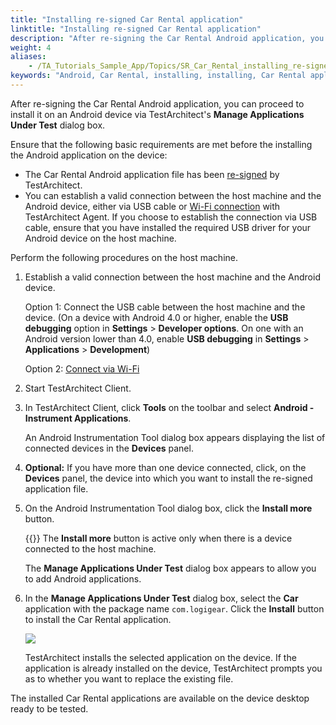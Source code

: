```yaml
--- 
title: "Installing re-signed Car Rental application"
linktitle: "Installing re-signed Car Rental application"
description: "After re-signing the Car Rental Android application, you can proceed to install it on an Android device via TestArchitect's Manage Applications Under Test dialog box."
weight: 4
aliases: 
    - /TA_Tutorials_Sample_App/Topics/SR_Car_Rental_installing_re-signed_application.html
keywords: "Android, Car Rental, installing, installing, Car Rental application"
---
```


After re-signing the Car Rental Android application, you can proceed to install it on an Android device via TestArchitect's **Manage Applications Under Test** dialog box.

Ensure that the following basic requirements are met before the installing the Android application on the device:

-   The Car Rental Android application file has been [re-signed](/user-guide/getting-started/sample-repository/car-rental-mobile/testing-car-rental-on-the-android-platform/car-rental-android-configuration/re-signing-car-rental-application) by TestArchitect.
-   You can establish a valid connection between the host machine and the Android device, either via USB cable or [Wi-Fi connection](/user-guide/getting-started/sample-repository/car-rental-mobile/testing-car-rental-on-the-android-platform/car-rental-android-configuration/connecting-to-android-s-testarchitect-agent-via-wi-fi) with TestArchitect Agent. If you choose to establish the connection via USB cable, ensure that you have installed the required USB driver for your Android device on the host machine.

Perform the following procedures on the host machine.

1.  Establish a valid connection between the host machine and the Android device.

    Option 1: Connect the USB cable between the host machine and the device. \(On a device with Android 4.0 or higher, enable the **USB debugging** option in **Settings** \> **Developer options**. On one with an Android version lower than 4.0, enable **USB debugging** in **Settings** \> **Applications** \> **Development**\)

    Option 2: [Connect via Wi-Fi](/user-guide/getting-started/sample-repository/car-rental-mobile/testing-car-rental-on-the-android-platform/car-rental-android-configuration/connecting-to-android-s-testarchitect-agent-via-wi-fi)

2.  Start TestArchitect Client.

3.  In TestArchitect Client, click **Tools** on the toolbar and select **Android - Instrument Applications**.

    An Android Instrumentation Tool dialog box appears displaying the list of connected devices in the **Devices** panel.

4.  **Optional:** If you have more than one device connected, click, on the **Devices** panel, the device into which you want to install the re-signed application file.

5.  On the Android Instrumentation Tool dialog box, click the **Install more** button.

    {{<tip>}} The **Install more** button is active only when there is a device connected to the host machine.

    The **Manage Applications Under Test** dialog box appears to allow you to add Android applications.

6.  In the **Manage Applications Under Test** dialog box, select the **Car** application with the package name `com.logigear`. Click the **Install** button to install the Car Rental application.

    ![](/images/TA_Tutorials_Sample_App/Images/android_re-signed_list.png)

    TestArchitect installs the selected application on the device. If the application is already installed on the device, TestArchitect prompts you as to whether you want to replace the existing file.


The installed Car Rental applications are available on the device desktop ready to be tested.


